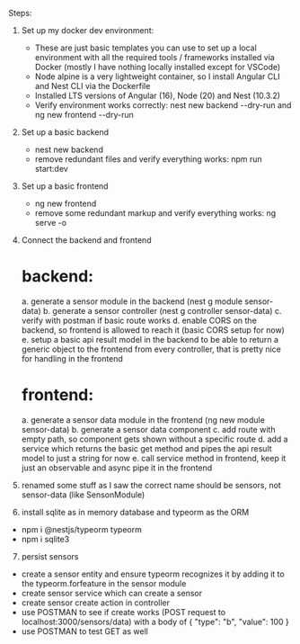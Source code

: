 Steps:

1. Set up my docker dev environment:

   - These are just basic templates you can use to set up a local environment with all the required tools / frameworks installed via Docker (mostly I have nothing locally installed except for VSCode)
   - Node alpine is a very lightweight container, so I install Angular CLI and Nest CLI via the Dockerfile
   - Installed LTS versions of Angular (16), Node (20) and Nest (10.3.2)
   - Verify environment works correctly: nest new backend --dry-run and ng new frontend --dry-run

2. Set up a basic backend

   - nest new backend
   - remove redundant files and verify everything works: npm run start:dev

3. Set up a basic frontend

   - ng new frontend
   - remove some redundant markup and verify everything works: ng serve -o

4. Connect the backend and frontend

   # backend:

   a. generate a sensor module in the backend (nest g module sensor-data)
   b. generate a sensor controller (nest g controller sensor-data)
   c. verify with postman if basic route works
   d. enable CORS on the backend, so frontend is allowed to reach it (basic CORS setup for now)
   e. setup a basic api result model in the backend to be able to return a generic object to the frontend from every controller, that is pretty nice for handling in the frontend

   # frontend:

   a. generate a sensor data module in the frontend (ng new module sensor-data)
   b. generate a sensor data component
   c. add route with empty path, so component gets shown without a specific route
   d. add a service which returns the basic get method and pipes the api result model to just a string for now
   e. call service method in frontend, keep it just an observable and async pipe it in the frontend

5. renamed some stuff as I saw the correct name should be sensors, not sensor-data (like SensonModule)

6. install sqlite as in memory database and typeorm as the ORM

- npm i @nestjs/typeorm typeorm
- npm i sqlite3

7. persist sensors

- create a sensor entity and ensure typeorm recognizes it by adding it to the typeorm.forfeature in the sensor module
- create sensor service which can create a sensor
- create sensor create action in controller
- use POSTMAN to see if create works (POST request to localhost:3000/sensors/data) with a body of { "type": "b", "value": 100 }
- use POSTMAN to test GET as well
